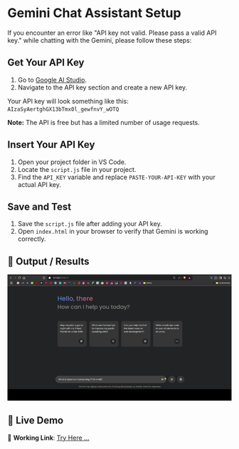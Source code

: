 # Gemini Chat Assistant Setup

If you encounter an error like "API key not valid. Please pass a valid API key." while chatting with the Gemini, please follow these steps:

## Get Your API Key

1. Go to [Google AI Studio](https://aistudio.google.com/app/apikey).
2. Navigate to the API key section and create a new API key.

Your API key will look something like this:  
`AIzaSyAertghGX13bTmx0l_gewfnvY_wOTQ`

**Note:** The API is free but has a limited number of usage requests.

## Insert Your API Key

1. Open your project folder in VS Code.
2. Locate the `script.js` file in your project.
3. Find the `API_KEY` variable and replace `PASTE-YOUR-API-KEY` with your actual API key.

## Save and Test

1. Save the `script.js` file after adding your API key.
2. Open `index.html` in your browser to verify that Gemini is working correctly.

## 📸 Output / Results

<p align="center">
  <img src="demo.gif" alt="Gemini Clone Demo" width="600"/>
</p>

## 🚀 Live Demo

🔗 **Working Link**:  [Try Here ...](https://g3m1n1.netlify.app/)

